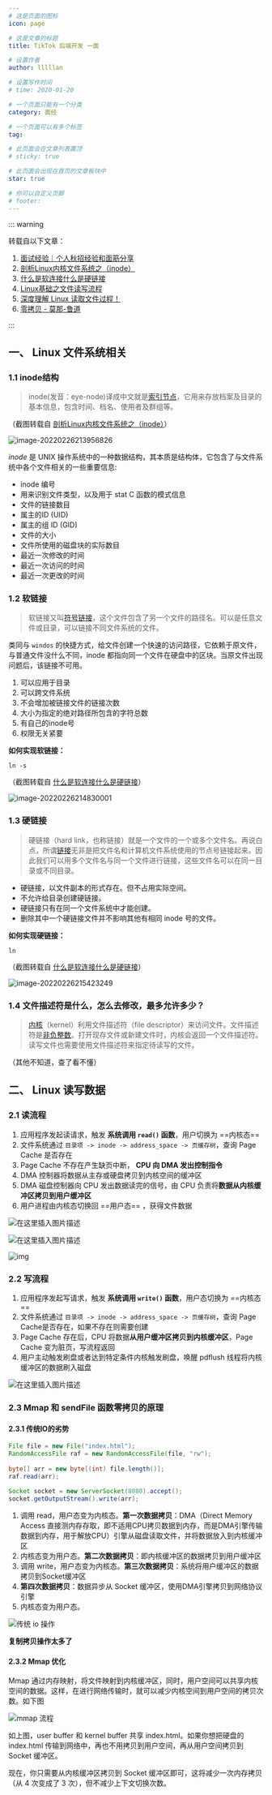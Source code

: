 ```yaml
---
# 这是页面的图标
icon: page

# 这是文章的标题
title: TikTok 后端开发 一面

# 设置作者
author: lllllan

# 设置写作时间
# time: 2020-01-20

# 一个页面只能有一个分类
category: 面经

# 一个页面可以有多个标签
tag:

# 此页面会在文章列表置顶
# sticky: true

# 此页面会出现在首页的文章板块中
star: true

# 你可以自定义页脚
# footer: 
---
```




::: warning 

转载自以下文章：

1. [面试经验｜个人秋招经验和面筋分享](https://leetcode-cn.com/circle/discuss/JlrHm3/)
2. [剖析Linux内核文件系统之（inode）](https://zhuanlan.zhihu.com/p/385384549)
3. [什么是软连接什么是硬链接](https://blog.csdn.net/qq_26129413/article/details/110228234)
3. [Linux基础之文件读写流程](https://blog.csdn.net/yangguosb/article/details/77886826)
3. [深度理解 Linux 读取文件过程！](https://zhuanlan.zhihu.com/p/371574406)
3. [零拷贝 - 莫那-鲁道](https://www.cnblogs.com/stateis0/p/10960579.html)

:::



## 一、 Linux 文件系统相关



### 1.1 inode结构

> inode(发音：eye-node)译成中文就是[索引节点](https://baike.baidu.com/item/索引节点/4506518)，它用来存放档案及目录的基本信息，包含时间、档名、使用者及群组等。

（截图转载自 [剖析Linux内核文件系统之（inode）](https://zhuanlan.zhihu.com/p/385384549)）

![image-20220226213956826](README.assets/image-20220226213956826.png)



*inode* 是 UNIX 操作系统中的一种数据结构，其本质是结构体，它包含了与文件系统中各个文件相关的一些重要信息:

- inode 编号
- 用来识别文件类型，以及用于 stat C 函数的模式信息
- 文件的链接数目
- 属主的ID (UID)
- 属主的组 ID (GID)
- 文件的大小
- 文件所使用的磁盘块的实际数目
- 最近一次修改的时间 
- 最近一次访问的时间
- 最近一次更改的时间



### 1.2 软链接

> 软链接又叫[符号链接](https://baike.baidu.com/item/符号链接/7177630)，这个文件包含了另一个文件的路径名。可以是任意文件或目录，可以链接不同文件系统的文件。

类同与 `windos` 的快捷方式，给文件创建一个快速的访问路径，它依赖于原文件，与普通文件没什么不同，inode 都指向同一个文件在硬盘中的区块。当原文件出现问题后，该链接不可用。

1. 可以应用于目录
2. 可以跨文件系统
3. 不会增加被链接文件的链接次数
4. 大小为指定的绝对路径所包含的字符总数
5. 有自己的inode号
6. 权限无关紧要



**如何实现软链接：**

```shell
ln -s
```

（截图转载自 [什么是软连接什么是硬链接](https://blog.csdn.net/qq_26129413/article/details/110228234)）

![image-20220226214830001](README.assets/image-20220226214830001.png)



### 1.3 硬链接

> 硬链接（hard link，也称链接）就是一个文件的一个或多个文件名。再说白点，所谓[链接](https://baike.baidu.com/item/链接/2665501)无非是把文件名和计算机文件系统使用的节点号链接起来。因此我们可以用多个文件名与同一个文件进行链接，这些文件名可以在同一目录或不同目录。

- 硬链接，以文件副本的形式存在。但不占用实际空间。
- 不允许给目录创建硬链接。
- 硬链接只有在同一个文件系统中才能创建。
- 删除其中一个硬链接文件并不影响其他有相同 inode 号的文件。



**如何实现硬链接：**

```shell
ln
```

（截图转载自 [什么是软连接什么是硬链接](https://blog.csdn.net/qq_26129413/article/details/110228234)）

![image-20220226215423249](README.assets/image-20220226215423249.png)



### 1.4 文件描述符是什么，怎么去修改，最多允许多少？

> [内核](https://baike.baidu.com/item/内核/108410)（kernel）利用文件描述符（file descriptor）来访问文件。文件描述符是[非负整数](https://baike.baidu.com/item/非负整数/2951833)。打开现存文件或新建文件时，内核会返回一个文件描述符。读写文件也需要使用文件描述符来指定待读写的文件。

（其他不知道，查了看不懂）



## 二、 Linux 读写数据



### 2.1 读流程

1. 应用程序发起读请求，触发 **系统调用 `read()` 函数**，用户切换为 ==内核态==
2. 文件系统通过 `目录项 -> inode -> address_space -> 页缓存树`，查询 Page Cache 是否存在
3. Page Cache 不存在产生缺页中断， **CPU 向 DMA 发出控制指令**
4. DMA 控制器将数据从主存或硬盘拷贝到内核空间的缓冲区
5. DMA 磁盘控制器向 CPU 发出数据读完的信号，由 CPU 负责将**数据从内核缓冲区拷贝到用户缓冲区**
6. 用户进程由内核态切换回 ==用户态== ，获得文件数据

![在这里插入图片描述](README.assets/watermark,type_ZmFuZ3poZW5naGVpdGk,shadow_10,text_aHR0cHM6Ly9ibG9nLmNzZG4ubmV0L3lhbmdndW9zYg==,size_16,color_FFFFFF,t_70.png)

![在这里插入图片描述](README.assets/watermark,type_ZmFuZ3poZW5naGVpdGk,shadow_10,text_aHR0cHM6Ly9ibG9nLmNzZG4ubmV0L3lhbmdndW9zYg==,size_16,color_FFFFFF,t_70-16460438419762.png)

![img](README.assets/v2-f634a6bf89b2bf66a9567d07790b6456_720w.jpg)



### 2.2 写流程

1. 应用程序发起写请求，触发 **系统调用 `write()` 函数**，用户态切换为 ==内核态==
2. 文件系统通过 `目录项 -> inode -> address_space -> 页缓存树`，查询 Page Cache是否存在，如果不存在则需要创建
3. Page Cache 存在后，CPU 将数据**从用户缓冲区拷贝到内核缓冲区**，Page Cache 变为脏页，写流程返回
4. 用户主动触发刷盘或者达到特定条件内核触发刷盘，唤醒 pdflush 线程将内核缓冲区的数据刷入磁盘

![在这里插入图片描述](README.assets/watermark,type_ZmFuZ3poZW5naGVpdGk,shadow_10,text_aHR0cHM6Ly9ibG9nLmNzZG4ubmV0L3lhbmdndW9zYg==,size_16,color_FFFFFF,t_70-16460441422055.png)



### 2.3 Mmap 和 sendFile 函数零拷贝的原理



#### 2.3.1 传统IO的劣势

```java
File file = new File("index.html");
RandomAccessFile raf = new RandomAccessFile(file, "rw");
 
byte[] arr = new byte[(int) file.length()];
raf.read(arr);
 
Socket socket = new ServerSocket(8080).accept();
socket.getOutputStream().write(arr);
```

1. 调用 read，用户态变为内核态。**第一次数据拷贝**：DMA（Direct Memory Access 直接测内存存取，即不适用CPU拷贝数据到内存，而是DMA引擎传输数据到内存，用于解放CPU）引擎从磁盘读取文件，并将数据放入到内核缓冲区
2. 内核态变为用户态。**第二次数据拷贝**：即内核缓冲区的数据拷贝到用户缓冲区
3. 调用 write，用户态变为内核态。**第三次数据拷贝**：系统将用户缓冲区的数据拷贝到Socket缓冲区
4. **第四次数据拷贝**：数据异步从 Socket 缓冲区，使用DMA引擎拷贝到网络协议引擎
5. 内核态变为用户态。

![传统 io 操作](README.assets/format,png.png)

**复制拷贝操作太多了**



#### 2.3.2 Mmap 优化

Mmap 通过内存映射，将文件映射到内核缓冲区，同时，用户空间可以共享内核空间的数据。这样，在进行网络传输时，就可以减少内核空间到用户空间的拷贝次数。如下图

![mmap 流程](README.assets/format,png-16460463409982.png)

如上图，user buffer 和 kernel buffer 共享 index.html。如果你想把硬盘的 index.html 传输到网络中，再也不用拷贝到用户空间，再从用户空间拷贝到 Socket 缓冲区。

  现在，你只需要从内核缓冲区拷贝到 Socket 缓冲区即可，这将减少一次内存拷贝（从 4 次变成了 3 次），但不减少上下文切换次数。

